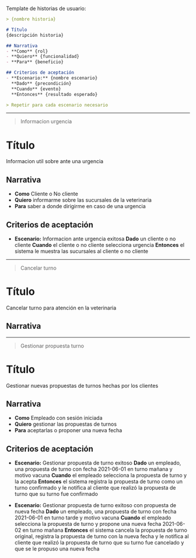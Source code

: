 Template de historias de usuario:

```md
> {nombre historia}

# Título
{descripción historia}

## Narrativa
- **Como** {rol}
- **Quiero** {funcionalidad}
- **Para** {beneficio}

## Criterios de aceptación
- **Escenario:** {nombre escenario}
  **Dado** {precondición}
  **Cuando** {evento}
  **Entonces** {resultado esperado}

> Repetir para cada escenario necesario
```

---

> Informacion urgencia

# Título
Informacion util sobre ante una urgencia

## Narrativa
- **Como** Cliente o No cliente
- **Quiero** informarme sobre las sucursales de la veterinaria
- **Para** saber a donde dirigirme en caso de una urgencia

## Criterios de aceptación
- **Escenario:** Informacion ante urgencia exitosa
  **Dado** un cliente o no cliente
  **Cuando** el cliente o no cliente selecciona urgencia
  **Entonces** el sistema le muestra las sucursales al cliente o no cliente

---

> Cancelar turno

# Título
Cancelar turno para atención en la veterinaria

## Narrativa

---

> Gestionar propuesta turno

# Título
Gestionar nuevas propuestas de turnos hechas por los clientes

## Narrativa
- **Como** Empleado con sesión iniciada
- **Quiero** gestionar las propuestas de turnos
- **Para** aceptarlas o proponer una nueva fecha

## Criterios de aceptación
- **Escenario:** Gestionar propuesta de turno exitoso
  **Dado** un empleado, una propuesta de turno con fecha 2021-06-01 en turno mañana y motivo vacuna
  **Cuando** el empleado selecciona la propuesta de turno y la acepta
  **Entonces** el sistema registra la propuesta de turno como un turno confirmado y le notifica al cliente que realizó la propuesta de turno que su turno fue confirmado

- **Escenario:** Gestionar propuesta de turno exitoso con propuesta de nueva fecha
  **Dado** un empleado, una propuesta de turno con fecha 2021-06-01 en turno tarde y motivo vacuna
  **Cuando** el empleado selecciona la propuesta de turno y propone una nueva fecha 2021-06-02 en turno mañana
  **Entonces** el sistema cancela la propuesta de turno original, registra la propuesta de turno con la nueva fecha y le notifica al cliente que realizó la propuesta de turno que su turno fue cancelado y que se le propuso una nueva fecha





